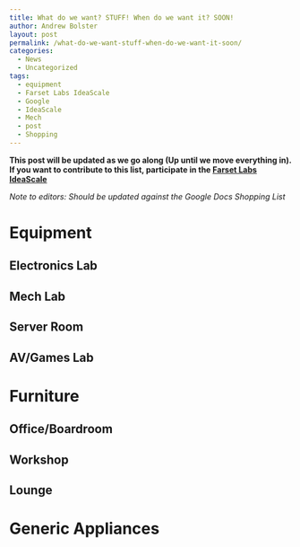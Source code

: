 ```yaml
---
title: What do we want? STUFF! When do we want it? SOON!
author: Andrew Bolster
layout: post
permalink: /what-do-we-want-stuff-when-do-we-want-it-soon/
categories:
  - News
  - Uncategorized
tags:
  - equipment
  - Farset Labs IdeaScale
  - Google
  - IdeaScale
  - Mech
  - post
  - Shopping
---
```

**This post will be updated as we go along (Up until we move everything in). If you want to contribute to this list, participate in the <a href="http://farsetlabs.ideascale.com/" target="_blank">Farset Labs IdeaScale<!--more--></a>**

*Note to editors: Should be updated against the Google Docs Shopping List*

# Equipment

## Electronics Lab

## Mech Lab

## Server Room

## AV/Games Lab

# Furniture

## Office/Boardroom

## Workshop

## Lounge

# Generic Appliances

&nbsp;

